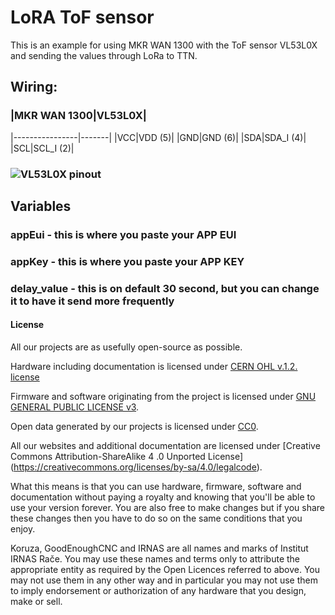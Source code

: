 # LoRA ToF sensor
This is an example for using MKR WAN 1300 with the ToF sensor VL53L0X and sending the values through LoRa to TTN.

## Wiring:
### |MKR WAN 1300|VL53L0X|
|----------------|-------|
|VCC|VDD   (5)|
|GND|GND   (6)|
|SDA|SDA_I (4)|
|SCL|SCL_I (2)|

### ![VL53L0X pinout](https://cei-lab.github.io/ece3400/tutorials/sensors/images/Pinout.svg)

## Variables
### appEui      - this is where you paste your APP EUI 
### appKey      - this is where you paste your APP KEY
### delay_value - this is on default 30 second, but you can change it to have it send more frequently

#### License

All our projects are as usefully open-source as possible.

Hardware including documentation is licensed under [CERN OHL v.1.2. license](http://www.ohwr.org/licenses/cern-ohl/v1.2)

Firmware and software originating from the project is licensed under [GNU GENERAL PUBLIC LICENSE v3](http://www.gnu.org/licenses/gpl-3.0.en.html).

Open data generated by our projects is licensed under [CC0](https://creativecommons.org/publicdomain/zero/1.0/legalcode).

All our websites and additional documentation are licensed under [Creative Commons Attribution-ShareAlike 4 .0 Unported License] (https://creativecommons.org/licenses/by-sa/4.0/legalcode).

What this means is that you can use hardware, firmware, software and documentation without paying a royalty and knowing that you'll be able to use your version forever. You are also free to make changes but if you share these changes then you have to do so on the same conditions that you enjoy.

Koruza, GoodEnoughCNC and IRNAS are all names and marks of Institut IRNAS Rače. 
You may use these names and terms only to attribute the appropriate entity as required by the Open Licences referred to above. You may not use them in any other way and in particular you may not use them to imply endorsement or authorization of any hardware that you design, make or sell.
